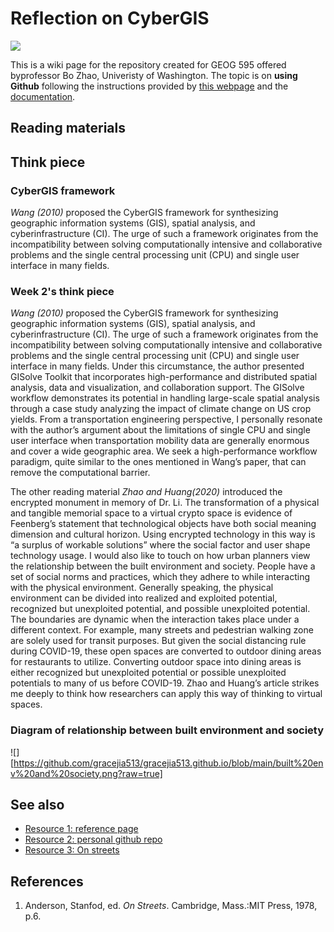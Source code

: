 # Reflection on CyberGIS
![](https://github.githubassets.com/images/modules/logos_page/GitHub-Mark.png)

This is a wiki page for the repository created for GEOG 595 offered byprofessor Bo Zhao, Univeristy of Washington. The topic is on **using Github** following the instructions provided by [this webpage](https://github.com/jakobzhao/geog595/tree/master/02_cyber) and the [documentation](https://docs.github.com/en/repositories).





## Reading materials


## Think piece
### CyberGIS framework
*Wang (2010)* proposed the CyberGIS framework for synthesizing geographic information systems (GIS), spatial analysis, and cyberinfrastructure (CI). The urge of such a framework originates from the incompatibility between solving computationally intensive and collaborative problems and the single central processing unit (CPU) and single user interface in many fields. 
### Week 2's think piece
*Wang (2010)* proposed the CyberGIS framework for synthesizing geographic information systems (GIS), spatial analysis, and cyberinfrastructure (CI). The urge of such a framework originates from the incompatibility between solving computationally intensive and collaborative problems and the single central processing unit (CPU) and single user interface in many fields. Under this circumstance, the author presented GISolve Toolkit that incorporates high-performance and distributed spatial analysis, data and visualization, and collaboration support. The GISolve workflow demonstrates its potential in handling large-scale spatial analysis through a case study analyzing the impact of climate change on US crop yields. From a transportation engineering perspective, I personally resonate with the author’s argument about the limitations of single CPU and single user interface when transportation mobility data are generally enormous and cover a wide geographic area. We seek a high-performance workflow paradigm, quite similar to the ones mentioned in Wang’s paper, that can remove the computational barrier. 

The other reading material *Zhao and Huang(2020)* introduced the encrypted monument in memory of Dr. Li. The transformation of a physical and tangible memorial space to a virtual crypto space is evidence of Feenberg’s statement that technological objects have both social meaning dimension and cultural horizon. Using encrypted technology in this way is “a surplus of workable solutions” where the social factor and user shape technology usage. I would also like to touch on how urban planners view the relationship between the built environment and society. People have a set of social norms and practices, which they adhere to while interacting with the physical environment. Generally speaking, the physical environment can be divided into realized and exploited potential, recognized but unexploited potential, and possible unexploited potential. The boundaries are dynamic when the interaction takes place under a different context. For example, many streets and pedestrian walking zone are solely used for transit purposes. But given the social distancing rule during COVID-19, these open spaces are converted to outdoor dining areas for restaurants to utilize. Converting outdoor space into dining areas is either recognized but unexploited potential or possible unexploited potentials to many of us before COVID-19. Zhao and Huang’s article strikes me deeply to think how researchers can apply this way of thinking to virtual spaces.


### Diagram of relationship between built environment and society
![][https://github.com/gracejia513/gracejia513.github.io/blob/main/built%20env%20and%20society.png?raw=true]
<!-- <img src="/Users/gracejia/Documents/A-UW/2022 winter/GEOG595/595_github/gracejia513.github.io/built env and society.png"> -->



## See also
- [Resource 1: reference page](https://github.com/jakobzhao/geog595/tree/master/02_cyber)
- [Resource 2: personal github repo](https://github.com/gracejia513/gracecjia513.github.io)
- [Resource 3: On streets](https://mitpress.mit.edu/books/streets)

## References
1. Anderson, Stanfod, ed. *On Streets*. Cambridge, Mass.:MIT Press, 1978, p.6.
